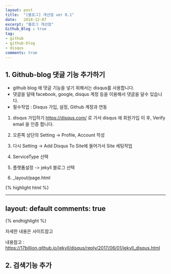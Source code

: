 ```yaml
---
layout: post
title:  "[블로그] 개선점 ver 0.1"
date:   2018-12-07
excerpt: "블로그 개선점"
Github_Blog : true
tag:
- github
- github-blog
- disqus
comments: true
---
```


## 1. Github-blog 댓글 기능 추가하기

* github blog 에 댓글 기능을 넣기 위해서는 disqus를 사용합니다. 
* 댓글을 달때 facebook, google, disqus 계정 등을 이용해서 댓글을 달수 있습니다.
* 필수작업 : Disqus 가입, 설정, Github 계정과 연동

1) disqus 가입하기
https://disqus.com/ 로 가서 disqus 에 회원가입 이 후, Verify email 을 인증 합니다.

2) 오른쪽 상단의 Setting -> Profile, Account 작성

3) 다시 Setting -> Add Disqus To Site에 들어가서 Site 세팅작업

4) ServiceType 선택

5) 플랫폼설정 -> jekyll 블로그 선택

6) _layout/page.html

{% highlight html %}

---
layout: default
comments: true
---
{% endhighlight %}

자세한 내용은 사이트참고

내용참고 : https://17billion.github.io/jekyll/disqus/reply/2017/06/01/jekyll_disqus.html

## 2. 검색기능 추가

